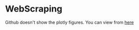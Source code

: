 # WebScraping

Github doesn't show the plotly figures. You can view from [here](https://nbviewer.jupyter.org/github/aParsecFromFuture/WebScraping/blob/main/imdb/chart.ipynb) 
